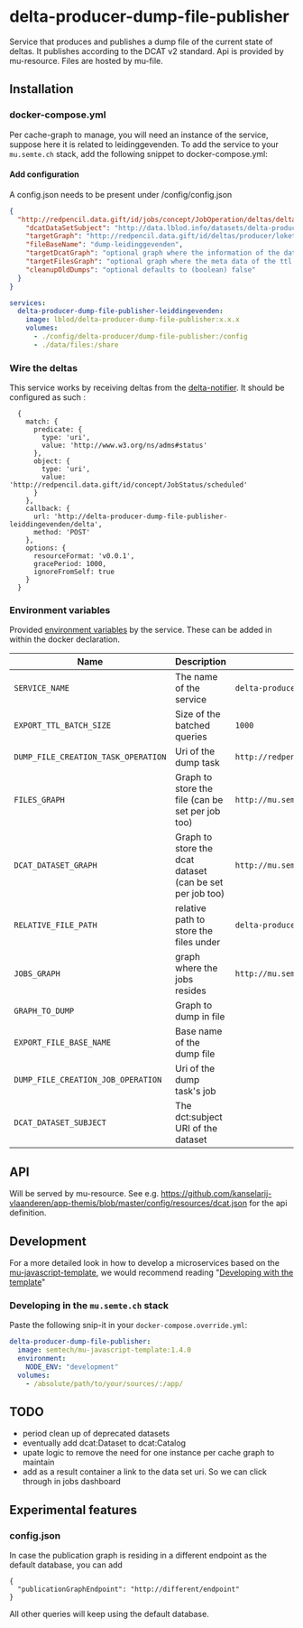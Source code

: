 # delta-producer-dump-file-publisher

Service that produces and publishes a dump file of the current state of deltas.
It publishes according to the DCAT v2 standard.
Api is provided by mu-resource.
Files are hosted by mu-file.

## Installation

### docker-compose.yml
Per cache-graph to manage, you will need an instance of the service, suppose here it is related to leidinggevenden.
To add the service to your `mu.semte.ch` stack, add the following snippet to docker-compose.yml:

#### Add configuration
A config.json needs to be present under /config/config.json
```json
{
  "http://redpencil.data.gift/id/jobs/concept/JobOperation/deltas/deltaDumpFileCreation/leidinggevenden" : {
    "dcatDataSetSubject": "http://data.lblod.info/datasets/delta-producer/dumps/LeidinggevendenCacheGraphDump",
    "targetGraph": "http://redpencil.data.gift/id/deltas/producer/loket-leidinggevenden-producer",
    "fileBaseName": "dump-leidinggevenden",
    "targetDcatGraph": "optional graph where the information of the data set should reside",
    "targetFilesGraph": "optional graph where the meta data of the ttl should reside",
    "cleanupOldDumps": "optional defaults to (boolean) false"
  }
}
```

```yaml
services:
  delta-producer-dump-file-publisher-leiddingevenden:
    image: lblod/delta-producer-dump-file-publisher:x.x.x
    volumes:
      - ./config/delta-producer/dump-file-publisher:/config
      - ./data/files:/share
```

### Wire the deltas

This service works by receiving deltas from the [delta-notifier](https://github.com/mu-semtech/delta-notifier).
It should be configured as such :

```
  {
    match: {
      predicate: {
        type: 'uri',
        value: 'http://www.w3.org/ns/adms#status'
      },
      object: {
        type: 'uri',
        value: 'http://redpencil.data.gift/id/concept/JobStatus/scheduled'
      }
    },
    callback: {
      url: 'http://delta-producer-dump-file-publisher-leiddingevenden/delta',
      method: 'POST'
    },
    options: {
      resourceFormat: 'v0.0.1',
      gracePeriod: 1000,
      ignoreFromSelf: true
    }
  }
```

### Environment variables

Provided [environment variables](https://docs.docker.com/compose/environment-variables/) by the service. These can be added in within the docker declaration.

| Name                                | Description                                                           | Default                                                                                 |
| ----------------------------------- | --------------------------------------------------------------------- | --------------------------------------------------------------------------------------- |
| `SERVICE_NAME`                      | The name of the service                                               | `delta-producer-dump-file-publisher`                                                    |
| `EXPORT_TTL_BATCH_SIZE`             | Size of the batched queries                                           | `1000`                                                                                  |
| `DUMP_FILE_CREATION_TASK_OPERATION` | Uri of the dump task                                                  | `http://redpencil.data.gift/id/jobs/concept/TaskOperation/deltas/deltaDumpFileCreation` |
| `FILES_GRAPH`                       | Graph to store the file (can be set per job too)                      | `http://mu.semte.ch/graphs/public`                                                      |
| `DCAT_DATASET_GRAPH`                | Graph to store the dcat dataset (can be set per job too)              | `http://mu.semte.ch/graphs/public`                                                      |
| `RELATIVE_FILE_PATH`                | relative path to store the files under                                | `delta-producer-dumps`                                                                  |
| `JOBS_GRAPH`                        | graph where the jobs resides                                          | `http://mu.semte.ch/graphs/system/jobs`                                                 |
| `GRAPH_TO_DUMP`                     | Graph to dump in file                                                 |                                                                                         |
| `EXPORT_FILE_BASE_NAME`             | Base name of the dump file                                            |                                                                                         |
| `DUMP_FILE_CREATION_JOB_OPERATION`  | Uri of the dump task's job                                            |                                                                                         |
| `DCAT_DATASET_SUBJECT`              | The dct:subject URI of the dataset                                    |                                                                                         |


## API

Will be served by mu-resource.
See e.g. https://github.com/kanselarij-vlaanderen/app-themis/blob/master/config/resources/dcat.json for the api definition.

## Development

For a more detailed look in how to develop a microservices based on
the [mu-javascript-template](https://github.com/mu-semtech/mu-javascript-template), we would recommend
reading "[Developing with the template](https://github.com/mu-semtech/mu-javascript-template#developing-with-the-template)"

### Developing in the `mu.semte.ch` stack

Paste the following snip-it in your `docker-compose.override.yml`:

````yaml
delta-producer-dump-file-publisher:
  image: semtech/mu-javascript-template:1.4.0
  environment:
    NODE_ENV: "development"
  volumes:
    - /absolute/path/to/your/sources/:/app/
````

## TODO
- period clean up of deprecated datasets
- eventually add dcat:Dataset to dcat:Catalog
- upate logic to remove the need for one instance per cache graph to maintain
- add as a result container a link to the data set uri. So we can click through in jobs dashboard

## Experimental features
### config.json
In case the publication graph is residing in a different endpoint as the default database, you can add
```
{
  "publicationGraphEndpoint": "http://different/endpoint"
}
```
All other queries will keep using the default database.
